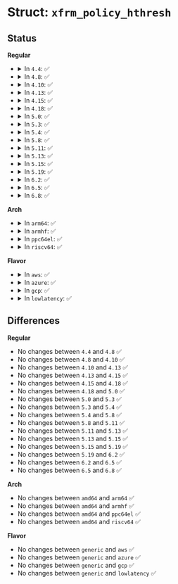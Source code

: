 # Struct: <code>xfrm_policy_hthresh</code>

## Status
<b>Regular</b>
<ul>
<li>
<details>
<summary>In <code>4.4</code>: ✅</summary>

```c
struct xfrm_policy_hthresh {
    struct work_struct work;
    seqlock_t lock;
    u8 lbits4;
    u8 rbits4;
    u8 lbits6;
    u8 rbits6;
};
```
</details>
</li>
<li>
<details>
<summary>In <code>4.8</code>: ✅</summary>

```c
struct xfrm_policy_hthresh {
    struct work_struct work;
    seqlock_t lock;
    u8 lbits4;
    u8 rbits4;
    u8 lbits6;
    u8 rbits6;
};
```
</details>
</li>
<li>
<details>
<summary>In <code>4.10</code>: ✅</summary>

```c
struct xfrm_policy_hthresh {
    struct work_struct work;
    seqlock_t lock;
    u8 lbits4;
    u8 rbits4;
    u8 lbits6;
    u8 rbits6;
};
```
</details>
</li>
<li>
<details>
<summary>In <code>4.13</code>: ✅</summary>

```c
struct xfrm_policy_hthresh {
    struct work_struct work;
    seqlock_t lock;
    u8 lbits4;
    u8 rbits4;
    u8 lbits6;
    u8 rbits6;
};
```
</details>
</li>
<li>
<details>
<summary>In <code>4.15</code>: ✅</summary>

```c
struct xfrm_policy_hthresh {
    struct work_struct work;
    seqlock_t lock;
    u8 lbits4;
    u8 rbits4;
    u8 lbits6;
    u8 rbits6;
};
```
</details>
</li>
<li>
<details>
<summary>In <code>4.18</code>: ✅</summary>

```c
struct xfrm_policy_hthresh {
    struct work_struct work;
    seqlock_t lock;
    u8 lbits4;
    u8 rbits4;
    u8 lbits6;
    u8 rbits6;
};
```
</details>
</li>
<li>
<details>
<summary>In <code>5.0</code>: ✅</summary>

```c
struct xfrm_policy_hthresh {
    struct work_struct work;
    seqlock_t lock;
    u8 lbits4;
    u8 rbits4;
    u8 lbits6;
    u8 rbits6;
};
```
</details>
</li>
<li>
<details>
<summary>In <code>5.3</code>: ✅</summary>

```c
struct xfrm_policy_hthresh {
    struct work_struct work;
    seqlock_t lock;
    u8 lbits4;
    u8 rbits4;
    u8 lbits6;
    u8 rbits6;
};
```
</details>
</li>
<li>
<details>
<summary>In <code>5.4</code>: ✅</summary>

```c
struct xfrm_policy_hthresh {
    struct work_struct work;
    seqlock_t lock;
    u8 lbits4;
    u8 rbits4;
    u8 lbits6;
    u8 rbits6;
};
```
</details>
</li>
<li>
<details>
<summary>In <code>5.8</code>: ✅</summary>

```c
struct xfrm_policy_hthresh {
    struct work_struct work;
    seqlock_t lock;
    u8 lbits4;
    u8 rbits4;
    u8 lbits6;
    u8 rbits6;
};
```
</details>
</li>
<li>
<details>
<summary>In <code>5.11</code>: ✅</summary>

```c
struct xfrm_policy_hthresh {
    struct work_struct work;
    seqlock_t lock;
    u8 lbits4;
    u8 rbits4;
    u8 lbits6;
    u8 rbits6;
};
```
</details>
</li>
<li>
<details>
<summary>In <code>5.13</code>: ✅</summary>

```c
struct xfrm_policy_hthresh {
    struct work_struct work;
    seqlock_t lock;
    u8 lbits4;
    u8 rbits4;
    u8 lbits6;
    u8 rbits6;
};
```
</details>
</li>
<li>
<details>
<summary>In <code>5.15</code>: ✅</summary>

```c
struct xfrm_policy_hthresh {
    struct work_struct work;
    seqlock_t lock;
    u8 lbits4;
    u8 rbits4;
    u8 lbits6;
    u8 rbits6;
};
```
</details>
</li>
<li>
<details>
<summary>In <code>5.19</code>: ✅</summary>

```c
struct xfrm_policy_hthresh {
    struct work_struct work;
    seqlock_t lock;
    u8 lbits4;
    u8 rbits4;
    u8 lbits6;
    u8 rbits6;
};
```
</details>
</li>
<li>
<details>
<summary>In <code>6.2</code>: ✅</summary>

```c
struct xfrm_policy_hthresh {
    struct work_struct work;
    seqlock_t lock;
    u8 lbits4;
    u8 rbits4;
    u8 lbits6;
    u8 rbits6;
};
```
</details>
</li>
<li>
<details>
<summary>In <code>6.5</code>: ✅</summary>

```c
struct xfrm_policy_hthresh {
    struct work_struct work;
    seqlock_t lock;
    u8 lbits4;
    u8 rbits4;
    u8 lbits6;
    u8 rbits6;
};
```
</details>
</li>
<li>
<details>
<summary>In <code>6.8</code>: ✅</summary>

```c
struct xfrm_policy_hthresh {
    struct work_struct work;
    seqlock_t lock;
    u8 lbits4;
    u8 rbits4;
    u8 lbits6;
    u8 rbits6;
};
```
</details>
</li>
</ul>
<b>Arch</b>
<ul>
<li>
<details>
<summary>In <code>arm64</code>: ✅</summary>

```c
struct xfrm_policy_hthresh {
    struct work_struct work;
    seqlock_t lock;
    u8 lbits4;
    u8 rbits4;
    u8 lbits6;
    u8 rbits6;
};
```
</details>
</li>
<li>
<details>
<summary>In <code>armhf</code>: ✅</summary>

```c
struct xfrm_policy_hthresh {
    struct work_struct work;
    seqlock_t lock;
    u8 lbits4;
    u8 rbits4;
    u8 lbits6;
    u8 rbits6;
};
```
</details>
</li>
<li>
<details>
<summary>In <code>ppc64el</code>: ✅</summary>

```c
struct xfrm_policy_hthresh {
    struct work_struct work;
    seqlock_t lock;
    u8 lbits4;
    u8 rbits4;
    u8 lbits6;
    u8 rbits6;
};
```
</details>
</li>
<li>
<details>
<summary>In <code>riscv64</code>: ✅</summary>

```c
struct xfrm_policy_hthresh {
    struct work_struct work;
    seqlock_t lock;
    u8 lbits4;
    u8 rbits4;
    u8 lbits6;
    u8 rbits6;
};
```
</details>
</li>
</ul>
<b>Flavor</b>
<ul>
<li>
<details>
<summary>In <code>aws</code>: ✅</summary>

```c
struct xfrm_policy_hthresh {
    struct work_struct work;
    seqlock_t lock;
    u8 lbits4;
    u8 rbits4;
    u8 lbits6;
    u8 rbits6;
};
```
</details>
</li>
<li>
<details>
<summary>In <code>azure</code>: ✅</summary>

```c
struct xfrm_policy_hthresh {
    struct work_struct work;
    seqlock_t lock;
    u8 lbits4;
    u8 rbits4;
    u8 lbits6;
    u8 rbits6;
};
```
</details>
</li>
<li>
<details>
<summary>In <code>gcp</code>: ✅</summary>

```c
struct xfrm_policy_hthresh {
    struct work_struct work;
    seqlock_t lock;
    u8 lbits4;
    u8 rbits4;
    u8 lbits6;
    u8 rbits6;
};
```
</details>
</li>
<li>
<details>
<summary>In <code>lowlatency</code>: ✅</summary>

```c
struct xfrm_policy_hthresh {
    struct work_struct work;
    seqlock_t lock;
    u8 lbits4;
    u8 rbits4;
    u8 lbits6;
    u8 rbits6;
};
```
</details>
</li>
</ul>

## Differences
<b>Regular</b>
<ul>
<li>
No changes between <code>4.4</code> and <code>4.8</code> ✅
</li>
<li>
No changes between <code>4.8</code> and <code>4.10</code> ✅
</li>
<li>
No changes between <code>4.10</code> and <code>4.13</code> ✅
</li>
<li>
No changes between <code>4.13</code> and <code>4.15</code> ✅
</li>
<li>
No changes between <code>4.15</code> and <code>4.18</code> ✅
</li>
<li>
No changes between <code>4.18</code> and <code>5.0</code> ✅
</li>
<li>
No changes between <code>5.0</code> and <code>5.3</code> ✅
</li>
<li>
No changes between <code>5.3</code> and <code>5.4</code> ✅
</li>
<li>
No changes between <code>5.4</code> and <code>5.8</code> ✅
</li>
<li>
No changes between <code>5.8</code> and <code>5.11</code> ✅
</li>
<li>
No changes between <code>5.11</code> and <code>5.13</code> ✅
</li>
<li>
No changes between <code>5.13</code> and <code>5.15</code> ✅
</li>
<li>
No changes between <code>5.15</code> and <code>5.19</code> ✅
</li>
<li>
No changes between <code>5.19</code> and <code>6.2</code> ✅
</li>
<li>
No changes between <code>6.2</code> and <code>6.5</code> ✅
</li>
<li>
No changes between <code>6.5</code> and <code>6.8</code> ✅
</li>
</ul>
<b>Arch</b>
<ul>
<li>
No changes between <code>amd64</code> and <code>arm64</code> ✅
</li>
<li>
No changes between <code>amd64</code> and <code>armhf</code> ✅
</li>
<li>
No changes between <code>amd64</code> and <code>ppc64el</code> ✅
</li>
<li>
No changes between <code>amd64</code> and <code>riscv64</code> ✅
</li>
</ul>
<b>Flavor</b>
<ul>
<li>
No changes between <code>generic</code> and <code>aws</code> ✅
</li>
<li>
No changes between <code>generic</code> and <code>azure</code> ✅
</li>
<li>
No changes between <code>generic</code> and <code>gcp</code> ✅
</li>
<li>
No changes between <code>generic</code> and <code>lowlatency</code> ✅
</li>
</ul>
